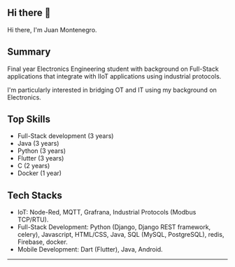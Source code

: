 <!--
**juan-montenegro/juan-montenegro** is a ✨ _special_ ✨ repository because its `README.md` (this file) appears on your GitHub profile.

Here are some ideas to get you started:

- 🔭 I’m currently working on ...
- 🌱 I’m currently learning ...
- 👯 I’m looking to collaborate on ...
- 🤔 I’m looking for help with ...
- 💬 Ask me about ...
- 📫 How to reach me: ...
- 😄 Pronouns: ...
- ⚡ Fun fact: ...
-->
## Hi there 👋

Hi there, I'm Juan Montenegro.

## Summary

Final year Electronics Engineering student with background on  Full-Stack applications that integrate with IIoT applications using industrial protocols. 

I'm particularly interested in bridging OT and IT using my background on Electronics. 

## Top Skills

* Full-Stack development (3 years)
* Java (3 years)
* Python (3 years)
* Flutter (3 years)
* C (2 years)
* Docker (1 year)

## Tech Stacks

* IoT: Node-Red, MQTT, Grafrana, Industrial Protocols (Modbus TCP/RTU).
* Full-Stack Development: Python (Django, Django REST framework, celery), Javascript, HTML/CSS, Java, SQL (MySQL, PostgreSQL), redis, Firebase, docker.
* Mobile Development: Dart (Flutter), Java, Android.

---
